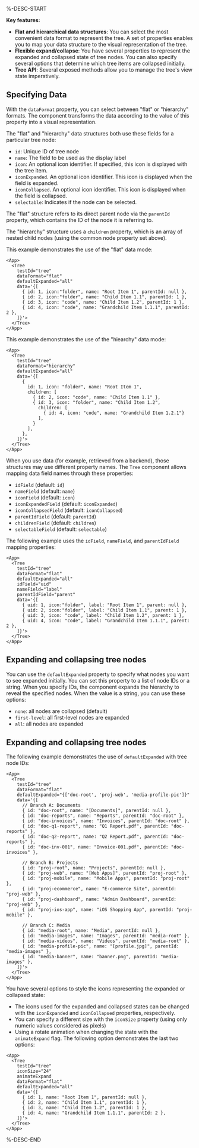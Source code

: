 %-DESC-START

**Key features:**
- **Flat and hierarchical data structures**: You can select the most convenient data format to represent the tree. A set of properties enables you to map your data structure to the visual representation of the tree.
- **Flexible expand/collapse**: You have several properties to represent the expanded and collapsed state of tree nodes. You can also specify several options that determine which tree items are collapsed initially. 
- **Tree API**: Several exposed methods allow you to manage the tree's view state imperatively.

## Specifying Data

With the `dataFormat` property, you can select between "flat" or "hierarchy" formats. The component transforms the data according to the value of this property into a visual representation.

The "flat" and "hierarchy" data structures both use these fields for a particular tree node:
- `id`: Unique ID of tree node
- `name`: The field to be used as the display label
- `icon`: An optional icon identifier. If specified, this icon is displayed with the tree item.
- `iconExpanded`. An optional icon identifier. This icon is displayed when the field is expanded.
- `iconCollapsed`. An optional icon identifier. This icon is displayed when the field is collapsed.
- `selectable`: Indicates if the node can be selected.

The "flat" structure refers to its direct parent node via the `parentId` property, which contains the ID of the node it is referring to.

The "hierarchy" structure uses a `children` property, which is an array of nested child nodes (using the common node property set above).

This example demonstrates the use of the "flat" data mode:

```xmlui-pg display copy height="220px" /"flat"/ /parentId/ name="Example: flat data format"
<App>
  <Tree
    testId="tree"
    dataFormat="flat"
    defaultExpanded="all"
    data='{[
      { id: 1, icon:"folder", name: "Root Item 1", parentId: null },
      { id: 2, icon:"folder", name: "Child Item 1.1", parentId: 1 },
      { id: 3, icon: "code", name: "Child Item 1.2", parentId: 1 },
      { id: 4, icon: "code", name: "Grandchild Item 1.1.1", parentId: 2 },
    ]}'>
  </Tree>
</App>
```

This example demonstrates the use of the "hiearchy" data mode:

```xmlui-pg display copy height="220px" /"flat"/ /children/ name="Example: hierarchical data format"
<App>
  <Tree
    testId="tree"
    dataFormat="hierarchy"
    defaultExpanded="all"
    data='{[
      {
        id: 1, icon: "folder", name: "Root Item 1",
        children: [
          { id: 2, icon: "code", name: "Child Item 1.1" },
          { id: 3, icon: "folder", name: "Child Item 1.2",
            children: [
              { id: 4, icon: "code", name: "Grandchild Item 1.2.1"}
            ],
          }
        ],
      },
    ]}'>
  </Tree>
</App>
```

When you use data (for example, retrieved from a backend), those structures may use different property names. The `Tree` component allows mapping data field names through these properties: 
- `idField` (default: `id`)
- `nameField` (default: `name`)
- `iconField`  (default: `icon`)
- `iconExpandedField` (default: `iconExpanded`)
- `iconCollapsedField` (default: `iconCollapsed`)
- `parentIdField` (default: `parentId`)
- `childrenField` (default: `children`)
- `selectableField` (default: `selectable`)

The following example uses the `idField`, `nameField`, and `parentIdField` mapping properties:

```xmlui-pg display copy height="220px" /idField/ /nameField/ /parentIdField/ /uid/ /label/ /parent/ name="Example: mapping data fields"
<App>
  <Tree
    testId="tree"
    dataFormat="flat"
    defaultExpanded="all"
    idField="uid"
    nameField="label"
    parentIdField="parent"
    data='{[
      { uid: 1, icon:"folder", label: "Root Item 1", parent: null },
      { uid: 2, icon:"folder", label: "Child Item 1.1", parent: 1 },
      { uid: 3, icon: "code", label: "Child Item 1.2", parent: 1 },
      { uid: 4, icon: "code", label: "Grandchild Item 1.1.1", parent: 2 },
    ]}'>
  </Tree>
</App>
```

## Expanding and collapsing tree nodes

You can use the `defaultExpanded` property to specify what nodes you want to see expanded initially. You can set this property to a list of node IDs or a string. When you specify IDs, the component expands the hierarchy to reveal the specified nodes. When the value is a string, you can use these options:
- `none`: all nodes are collapsed (default)
- `first-level`: all first-level nodes are expanded
- `all`: all nodes are expanded
## Expanding and collapsing tree nodes

The following example demonstrates the use of `defaultExpanded` with tree node IDs:

```xmlui-pg display copy height="300px" /doc-root/ /proj-web/ /media-profile-pic/ name="Example: defaultExpanded with node IDs"
<App>
  <Tree
    testId="tree"
    dataFormat="flat"
    defaultExpanded="{['doc-root', 'proj-web', 'media-profile-pic']}"
    data='{[
      // Branch A: Documents
      { id: "doc-root", name: "[Documents]", parentId: null },
      { id: "doc-reports", name: "Reports", parentId: "doc-root" },
      { id: "doc-invoices", name: "Invoices", parentId: "doc-root" },
      { id: "doc-q1-report", name: "Q1 Report.pdf", parentId: "doc-reports" },
      { id: "doc-q2-report", name: "Q2 Report.pdf", parentId: "doc-reports" },
      { id: "doc-inv-001", name: "Invoice-001.pdf", parentId: "doc-invoices" },

      // Branch B: Projects
      { id: "proj-root", name: "Projects", parentId: null },
      { id: "proj-web", name: "[Web Apps]", parentId: "proj-root" },
      { id: "proj-mobile", name: "Mobile Apps", parentId: "proj-root" },
      { id: "proj-ecommerce", name: "E-commerce Site", parentId: "proj-web" },
      { id: "proj-dashboard", name: "Admin Dashboard", parentId: "proj-web" },
      { id: "proj-ios-app", name: "iOS Shopping App", parentId: "proj-mobile" },

      // Branch C: Media
      { id: "media-root", name: "Media", parentId: null },
      { id: "media-images", name: "Images", parentId: "media-root" },
      { id: "media-videos", name: "Videos", parentId: "media-root" },
      { id: "media-profile-pic", name: "[profile.jpg]", parentId: "media-images" },
      { id: "media-banner", name: "banner.png", parentId: "media-images" },
    ]}'>
  </Tree>
</App>
```

You have several options to style the icons representing the expanded or collapsed state:
- The icons used for the expanded and collapsed states can be changed with the `iconExpanded` and `iconCollapsed` properties, respectively.
- You can specify a different size with the `iconSize` property (using only numeric values considered as pixels)
- Using a rotate animation when changing the state with the `animateExpand` flag.
The following option demonstrates the last two options:

```xmlui-pg display copy {4-5} height="220px" name="Example: expand/collapse options"
<App>
  <Tree
    testId="tree"
    iconSize="24"
    animateExpand
    dataFormat="flat"
    defaultExpanded="all"
    data='{[
      { id: 1, name: "Root Item 1", parentId: null },
      { id: 2, name: "Child Item 1.1", parentId: 1 },
      { id: 3, name: "Child Item 1.2", parentId: 1 },
      { id: 4, name: "Grandchild Item 1.1.1", parentId: 2 },
    ]}'>
  </Tree>
</App>
```

%-DESC-END